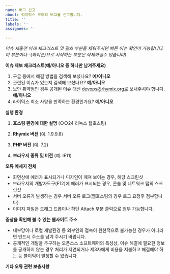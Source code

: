 ```yaml
---
name: 버그 신고
about: 라이믹스 코어의 버그를 신고합니다.
title: ''
labels: ''
assignees: ''

---
```


_이슈 제출전 아래 체크리스트 및 괄호 부분을 채워주시면 빠른 이슈 확인이 가능합니다._
_이 부분이나 -(하이픈)으로 시작하는 부분은 삭제하실수 있습니다)_

**이슈 제보 체크리스트(예/아니오 중 하나만 남겨주세요)**
1. 구글 등에서 해결 방법을 검색해 보셨나요? **예/아니오**
1. 관련된 이슈가 있는지 검색해 보셨나요? **예/아니오**
1. 보안 취약점인 경우 공개된 이슈 대신 devops@rhymix.org로 보내주셔야 합니다. **예/아니오**
1. 라이믹스 최소 사양을 만족하는 환경인가요? **예/아니오**

**실행 환경**
1. **호스팅 환경에 대한 설명**
(○○24 리눅스 웹호스팅)

1. **Rhymix 버전**
(예. 1.9.9.8)

1. **PHP 버전**
(예. 7.2)

1. **브라우저 종류 및 버전**
(예. IE11)

**오류 메세지 전체**
- 화면상에 에러가 표시되거나 디자인이 깨져 보이는 경우, 해당 스크린샷
- 브라우저의 개발자도구(F12)에 에러가 표시되는 경우, 콘솔 및 네트워크 탭의 스크린샷
- 서버 오류가 발생하는 경우 서버 오류 로그(웹호스팅의 경우 로그 요청후 첨부합니다)
- 이미지 파일은 드래그 드롭이나 하단 Attach 부분 클릭으로 첨부 가능합니다.

**증상을 확인해 볼 수 있는 웹사이트 주소**
- 내부망이나 로컬 개발환경 등 외부인의 접속이 원천적으로 불가능한 경우가 아니라면 반드시 주소를 남겨 주시기 바랍니다.
- 공개적인 개발을 추구하는 오픈소스 소프트웨어의 특성상, 이슈 해결에 필요한 정보를 공개하지 않는 경우 처리가 지연되거나 제3자에게 비용을 지불하고 해결해야 하는 등 불이익이 발생할 수 있습니다.

**기타 오류 관련 보충사항**
